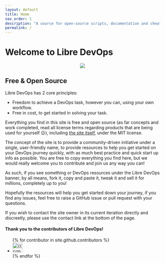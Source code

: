 ```yaml
---
layout: default
title: Home
nav_order: 1
description: "A source for open-source scripts, documentation and cheatsheets"
permalink: /
---
```


# Welcome to Libre DevOps

<p align="center">
    <img src="/assets/images/libre-devops-black.png">
</p>


## Free & Open Source

Libre DevOps has 2 core principles:

- Freedom to achieve a DevOps task, however you can, using your own workflow.
- Free in cost, to get started in solving your task.

Everything you find in this site is free and open source (as far concepts and work completed, read all license terms regarding products that are being used for yourself :wink:), including [the site itself](https://github.com/libre-devops/libredevops-dot-org), under the MIT license.

The concept of the site is to provide a community-driven initiative under a single, user-friendly name, to provide resources to help you get started on your DevOps journey quickly, with as much best practice and quick start up info as possible.  You are free to copy everything you find here, but we would really welcome you to contribute and join us any way you can!

As such, if you see something or DevOps resources under the Libre DevOps banner, by all means, fork it, copy and paste it, tweak it and sell it for millions, completely up to you!

Hopefully the resources will help you get started down your journey, if you find any issues, feel free to raise a GitHub issue or pull request with your questions.

If you wish to contact the site owner in its current iteration directly and discreetly, please use the contact link at the bottom of the page.

#### Thank you to the contributors of Libre DevOps!

<ul class="list-style-none">
{% for contributor in site.github.contributors %}
  <li class="d-inline-block mr-1">
     <a href="{{ contributor.html_url }}"><img src="{{ contributor.avatar_url }}" width="32" height="32" alt="{{ contributor.login }}"></a>
  </li>
{% endfor %}
</ul>
